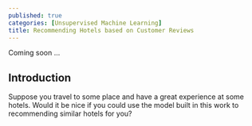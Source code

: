 ```yaml
---
published: true
categories: [Unsupervised Machine Learning]
title: Recommending Hotels based on Customer Reviews
---
```


Coming soon ...


## Introduction
Suppose you travel to some place and have a great experience at some hotels. Would it be nice if you could use the model built in this work to recommending similar hotels for you?
